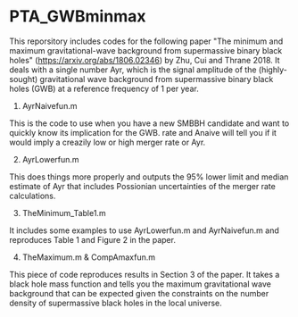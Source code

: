 # PTA_GWBminmax

This reporsitory includes codes for the following paper "The minimum and maximum gravitational-wave background from supermassive binary black holes" (https://arxiv.org/abs/1806.02346) by Zhu, Cui and Thrane 2018. It deals with a single number Ayr, which is the signal amplitude of the (highly-sought) gravitational wave background from supermassive binary black holes (GWB) at a reference frequency of 1 per year. 

1. AyrNaivefun.m

This is the code to use when you have a new SMBBH candidate and want to quickly know its implication for the GWB. rate and Anaive will tell you if it would imply a creazily low or high merger rate or Ayr.


2. AyrLowerfun.m

This does things more properly and outputs the 95% lower limit and median estimate of Ayr that includes Possionian uncertainties of the merger rate calculations.


3. TheMinimum_Table1.m

It includes some examples to use AyrLowerfun.m and AyrNaivefun.m and reproduces Table 1 and Figure 2 in the paper.


4. TheMaximum.m & CompAmaxfun.m

This piece of code reproduces results in Section 3 of the paper. It takes a black hole mass function and tells you the maximum gravitational wave background that can be expected given the constraints on the number density of supermassive black holes in the local universe.

